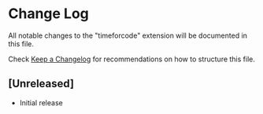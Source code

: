 # Change Log

All notable changes to the "timeforcode" extension will be documented in this file.

Check [Keep a Changelog](http://keepachangelog.com/) for recommendations on how to structure this file.

## [Unreleased]

- Initial release